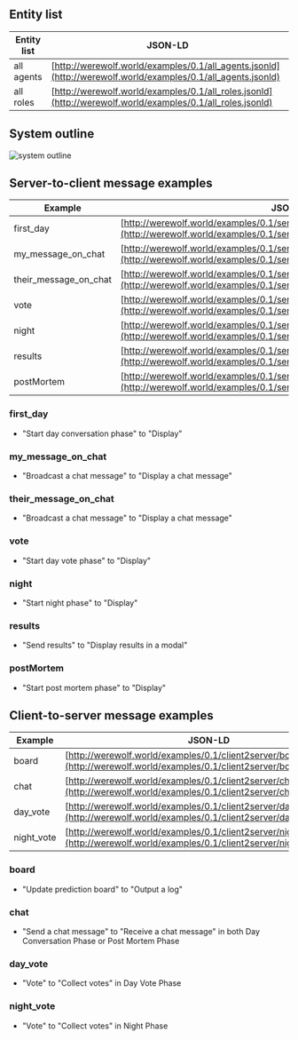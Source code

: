 
## Entity list

|Entity list|JSON-LD|
---|---
|all agents|[http://werewolf.world/examples/0.1/all_agents.jsonld](http://werewolf.world/examples/0.1/all_agents.jsonld)|
|all roles|[http://werewolf.world/examples/0.1/all_roles.jsonld](http://werewolf.world/examples/0.1/all_roles.jsonld)|

## System outline

![system outline](http://werewolf.world/werewolf_system_outline.png)

## Server-to-client message examples

|Example|JSON-LD|
---|---
|first_day|[http://werewolf.world/examples/0.1/server2client/first_day.jsonld](http://werewolf.world/examples/0.1/server2client/first_day.jsonld)|
|my_message_on_chat|[http://werewolf.world/examples/0.1/server2client/my_message_on_chat.jsonld](http://werewolf.world/examples/0.1/server2client/my_message_on_chat.jsonld)|
|their_message_on_chat|[http://werewolf.world/examples/0.1/server2client/their_message_on_chat.jsonld](http://werewolf.world/examples/0.1/server2client/their_message_on_chat.jsonld)|
|vote|[http://werewolf.world/examples/0.1/server2client/vote.jsonld](http://werewolf.world/examples/0.1/server2client/vote.jsonld)|
|night|[http://werewolf.world/examples/0.1/server2client/night.jsonld](http://werewolf.world/examples/0.1/server2client/night.jsonld)|
|results|[http://werewolf.world/examples/0.1/server2client/results.jsonld](http://werewolf.world/examples/0.1/server2client/results.jsonld)|
|postMortem|[http://werewolf.world/examples/0.1/server2client/postMortem.jsonld](http://werewolf.world/examples/0.1/server2client/postMortem.jsonld)|

### first_day

* "Start day conversation phase" to "Display"

### my_message_on_chat

* "Broadcast a chat message" to "Display a chat message"

### their_message_on_chat

* "Broadcast a chat message" to "Display a chat message"

### vote

* "Start day vote phase" to "Display"

### night

* "Start night phase" to "Display"

### results

* "Send results" to "Display results in a modal"

### postMortem

* "Start post mortem phase" to "Display"

## Client-to-server message examples

|Example|JSON-LD|
---|---
|board|[http://werewolf.world/examples/0.1/client2server/board.jsonld](http://werewolf.world/examples/0.1/client2server/board.jsonld)|
|chat|[http://werewolf.world/examples/0.1/client2server/chat.jsonld](http://werewolf.world/examples/0.1/client2server/chat.jsonld)|
|day_vote|[http://werewolf.world/examples/0.1/client2server/day_vote.jsonld](http://werewolf.world/examples/0.1/client2server/day_vote.jsonld)|
|night_vote|[http://werewolf.world/examples/0.1/client2server/night_vote.jsonld](http://werewolf.world/examples/0.1/client2server/night_vote.jsonld)|

### board

* "Update prediction board" to "Output a log"

### chat

* "Send a chat message" to "Receive a chat message" in both Day Conversation Phase or Post Mortem Phase

### day_vote

* "Vote" to "Collect votes" in Day Vote Phase

### night_vote

* "Vote" to "Collect votes" in Night Phase


